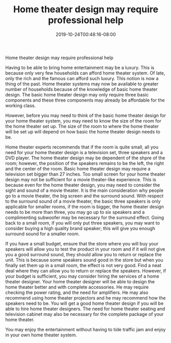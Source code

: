 ﻿---
title: "Home theater design may require professional help"
date: 2019-10-24T00:48:16-08:00
description: "Home-Theater Tips for Web Success"
featured_image: "/images/Home-Theater.jpg"
tags: ["Home Theater"]
---

Home theater design may require professional help


Having to be able to bring home entertainment may be a luxury. This is because only very few households can afford home theater system. Of late, only the rich and the famous can afford such luxury. This notion is now a thing of the past. Home theater systems may now be available to greater number of households because of the knowledge of basic home theater design. The basic home theater design may only require three basic components and these three components may already be affordable for the working class.

However, before you may need to think of the basic home theater design for your home theater system, you may need to know the size of the room for the home theater set up. The size of the room to where the home theater will be set up will depend on how basic the home theater design needs to be.

Home theater experts recommends that if the room is quite small, all you need for your home theater design is a television set, three speakers and a DVD player. The home theater design may be dependent of the shpre of the room; however, the position of the speakers remains to be the left, the right and the center of the room. Basic home theater design may require a television set bigger than 27 inches. Too small screen for your home theater design may not be sufficient for a movie theater-like experience. This is because even for the home theater design, you may need to consider the sight and sound of a movie theater. It is the main consideration why people go to a movie theater, the big screen and the surround sound. With respect to the surround sound of a movie theater, the basic three speakers is only applicable for smaller rooms, if the room is bigger, the home theater design needs to be more than three, you may go up to six speakers and a complimenting subwoofer may be necessary for the surround effect. Going back to a small room, if you will only put three speakers, you may want to consider buying a high quality brand speaker; this will give you enough surround sound for a smaller room. 

If you have a small budget, ensure that the store where you will buy your speakers will allow you to test the product in your room and if it will not give you a good surround sound, they should allow you to return or replace the unit. This is because some speakers sound good in the store but when you finally set them up in a small room, the effect is not very good. Find a neat deal where they can allow you to return or replace the speakers. However, if your budget is sufficient, you may consider hiring the services of a home theater designer. Your home theater designer will be able to design the home theater better and with complete accessories. He may require checking the power rating, and the need for amplifiers. He may also recommend using home theater projectors and he may recommend how the speakers need to be. You will get a good home theater design if you will be able to hire home theater designers. The need for home theater seating and television cabinet may also be necessary for the complete package of your home theater.

You may enjoy the entertainment without having to tide traffic jam and enjoy in your own home theater system. 

